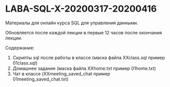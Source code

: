 # LABA-SQL-X-20200317-20200416
Материалы для онлайн курса SQL для управления данными.

Обновляется после каждой лекции в первые 12 часов после окончания лекции.

Содержание:
1. Скрипты sql после работы в классе (маска файла XXclass.sql пример 01class.sql)
2. Домашнее задание (маска файла XXhome.txt пример 01home.txt)
3. Чат в классе (XXmeeting_saved_chat пример 01meeting_saved_chat.txt)
